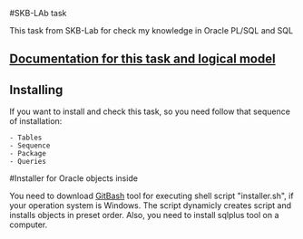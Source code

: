 #SKB-LAb task

This task from SKB-Lab for check my knowledge in Oracle PL/SQL and SQL

## [Documentation for this task and logical model](./doc)

## Installing

If you want to install and check this task, so you need follow that sequence of installation:

```
- Tables
- Sequence
- Package
- Queries
```

#Installer for Oracle objects inside

You need to download [GitBash](https://git-scm.com/download/win) tool for executing shell script "installer.sh", if your operation system is Windows.
The script dynamicly creates script and installs objects in preset order. Also, you need to install sqlplus tool on a computer.